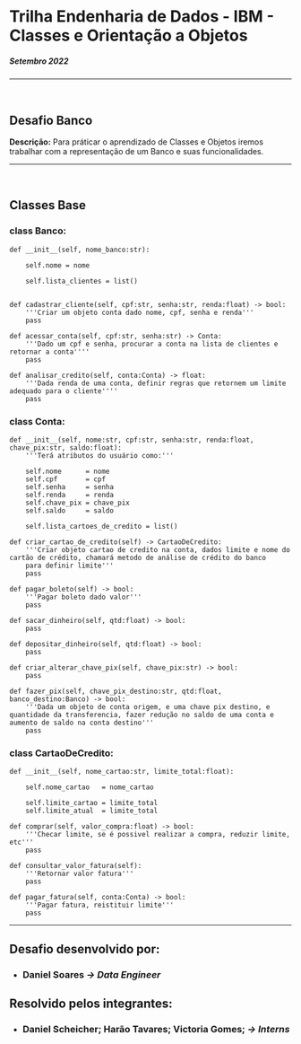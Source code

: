 # Trilha Endenharia de Dados - IBM - Classes e Orientação a Objetos
##### Setembro 2022

***

<br>

## Desafio Banco
**Descrição:** Para práticar o aprendizado de Classes e Objetos iremos trabalhar com a representação de um Banco e suas funcionalidades.
<br>

***
<br>

## <b>Classes Base</b>

### <b>class Banco:</b>

    def __init__(self, nome_banco:str):

        self.nome = nome

        self.lista_clientes = list()

    
    def cadastrar_cliente(self, cpf:str, senha:str, renda:float) -> bool:
        '''Criar um objeto conta dado nome, cpf, senha e renda'''
        pass

    def acessar_conta(self, cpf:str, senha:str) -> Conta:
        '''Dado um cpf e senha, procurar a conta na lista de clientes e retornar a conta''''
        pass

    def analisar_credito(self, conta:Conta) -> float:
        '''Dada renda de uma conta, definir regras que retornem um limite adequado para o cliente''''
        pass




### <b>class Conta:</b>

    def __init__(self, nome:str, cpf:str, senha:str, renda:float, chave_pix:str, saldo:float):
        '''Terá atributos do usuário como:'''

        self.nome      = nome
        self.cpf       = cpf
        self.senha     = senha
        self.renda     = renda
        self.chave_pix = chave_pix
        self.saldo     = saldo
        
        self.lista_cartoes_de_credito = list()

    def criar_cartao_de_credito(self) -> CartaoDeCredito:
        '''Criar objeto cartao de credito na conta, dados limite e nome do cartão de crédito, chamará metodo de análise de crédito do banco
        para definir limite'''
        pass
    
    def pagar_boleto(self) -> bool:
        '''Pagar boleto dado valor'''
        pass
    
    def sacar_dinheiro(self, qtd:float) -> bool:
        pass 

    def depositar_dinheiro(self, qtd:float) -> bool:
        pass

    def criar_alterar_chave_pix(self, chave_pix:str) -> bool:
        pass

    def fazer_pix(self, chave_pix_destino:str, qtd:float, banco_destino:Banco) -> bool:
        '''Dada um objeto de conta origem, e uma chave pix destino, e quantidade da transferencia, fazer redução no saldo de uma conta e aumento de saldo na conta destino'''
        pass    
    


### <b>class CartaoDeCredito:</b>

    def __init__(self, nome_cartao:str, limite_total:float):

        self.nome_cartao   = nome_cartao
        
        self.limite_cartao = limite_total
        self.limite_atual  = limite_total

    def comprar(self, valor_compra:float) -> bool:
        '''Checar limite, se é possivel realizar a compra, reduzir limite, etc'''
        pass
    
    def consultar_valor_fatura(self):
        '''Retornar valor fatura'''
        pass

    def pagar_fatura(self, conta:Conta) -> bool:
        '''Pagar fatura, reistituir limite'''
        pass
    

***

## **Desafio desenvolvido por:**
* ### Daniel Soares <i>-> Data Engineer</i>

## <b>Resolvido pelos integrantes:</b>
* ### Daniel Scheicher; Harão Tavares; Victoria Gomes; <i>-> Interns</i>